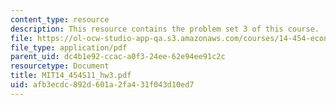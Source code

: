 ```yaml
---
content_type: resource
description: This resource contains the problem set 3 of this course.
file: https://ol-ocw-studio-app-qa.s3.amazonaws.com/courses/14-454-economic-crises-spring-2011/afb3ecdc892d601a2fa431f043d10ed7_MIT14_454S11_hw3.pdf
file_type: application/pdf
parent_uid: dc4b1e92-ccac-a0f3-24ee-62e94ee91c2c
resourcetype: Document
title: MIT14_454S11_hw3.pdf
uid: afb3ecdc-892d-601a-2fa4-31f043d10ed7
---
```

